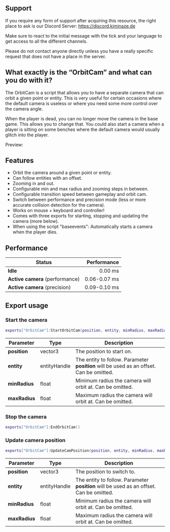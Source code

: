 
## Support

If you require any form of support after acquiring this resource, the right place to ask is our 
Discord Server: https://discord.kiminaze.de

Make sure to react to the initial message with the tick and your language to get access to all 
the different channels.

Please do not contact anyone directly unless you have a really specific request that does not 
have a place in the server.


## What exactly is the “OrbitCam” and what can you do with it?

The OrbitCam is a script that allows you to have a separate camera that can orbit a given point or 
entity. This is very useful for certain occasions where the default camera is useless or where you 
need some more control over the camera angle.

When the player is dead, you can no longer move the camera in the base game. This allows you to 
change that.
You could also start a camera when a player is sitting on some benches where the default camera 
would usually glitch into the player.

Preview:




## Features

- Orbit the camera around a given point or entity.
- Can follow entities with an offset.
- Zooming in and out.
- Configurable min and max radius and zooming steps in between.
- Configurable transition speed between gameplay and orbit cam.
- Switch between performance and precision mode (less or more accurate collision detection for the camera).
- Works on mouse + keyboard and controller!
- Comes with three exports for starting, stopping and updating the camera (more below).
- When using the script "baseevents": Automatically starts a camera when the player dies.


## Performance

|             Status              | Performance  |
| ------------------------------- | -----------: |
| **Idle**                        |      0.00 ms |
| **Active camera** (performance) | 0.06-0.07 ms |
| **Active camera** (precision)   | 0.09-0.10 ms |


## Export usage

### Start the camera
```lua
exports["OrbitCam"]:StartOrbitCam(position, entity, minRadius, maxRadius)
```
| Parameter     | Type         | Description                                                                             |
| ------------- | ------------ | --------------------------------------------------------------------------------------- |
| **position**  | vector3      | The position to start on.                                                               |
| **entity**    | entityHandle | The entity to follow. Parameter **position** will be used as an offset. Can be omitted. |
| **minRadius** | float        | Minimum radius the camera will orbit at. Can be omitted.                                |
| **maxRadius** | float        | Maximum radius the camera will orbit at. Can be omitted.                                |

### Stop the camera
```lua
exports["OrbitCam"]:EndOrbitCam()
```

### Update camera position
```lua
exports["OrbitCam"]:UpdateCamPosition(position, entity, minRadius, maxRadius)
```
| Parameter     | Type         | Description                                                                             |
| ------------- | ------------ | --------------------------------------------------------------------------------------- |
| **position**  | vector3      | The position to switch to.                                                              |
| **entity**    | entityHandle | The entity to follow. Parameter **position** will be used as an offset. Can be omitted. |
| **minRadius** | float        | Minimum radius the camera will orbit at. Can be omitted.                                |
| **maxRadius** | float        | Maximum radius the camera will orbit at. Can be omitted.                                |
